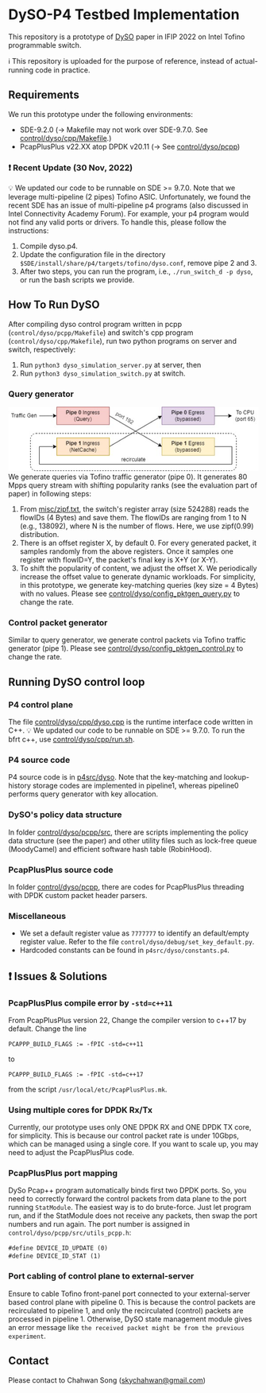 # DySO-P4 Testbed Implementation
This repository is a prototype of [DySO](https://github.com/ChahwanSong/ChahwanSong.github.io/blob/main/papers/DySO_IFIP2022.pdf) paper in IFIP 2022 on Intel Tofino programmable switch.

:information_source: This repository is uploaded for the purpose of reference, instead of actual-running code in practice. 

## Requirements
We run this prototype under the following environments:
* SDE-9.2.0 (-> Makefile may not work over SDE-9.7.0. See [control/dyso/cpp/Makefile](https://github.com/dyso-project/dyso_p4/blob/main/control/dyso/cpp/Makefile).)
* PcapPlusPlus v22.XX atop DPDK v20.11 (-> See [control/dyso/pcpp](https://github.com/dyso-project/dyso_p4/tree/main/control/dyso/pcpp))

### :exclamation: Recent Update (30 Nov, 2022)
:bulb: We updated our code to be runnable on SDE >= 9.7.0. Note that we leverage multi-pipeline (2 pipes) Tofino ASIC. Unfortunately, we found the recent SDE has an issue of multi-pipeline p4 programs (also discussed in Intel Connectivity Academy Forum). For example, your p4 program would not find any valid ports or drivers. 
To handle this, please follow the instructions:
1. Compile dyso.p4.
2. Update the configuration file in the directory `$SDE/install/share/p4/targets/tofino/dyso.conf`, remove pipe 2 and 3.
3. After two steps, you can run the program, i.e., `./run_switch_d -p dyso`, or run the bash scripts we provide. 


## How To Run DySO

After compiling dyso control program written in pcpp (`control/dyso/pcpp/Makefile`) and switch's cpp program (`control/dyso/cpp/Makefile`), run two python programs on server and switch, respectively:
1. Run `python3 dyso_simulation_server.py` at server, then
2. Run `python3 dyso_simulation_switch.py` at switch.

### Query generator
![QueryGen](/misc/querygen.jpg)
We generate queries via Tofino traffic generator (pipe 0). It generates 80 Mpps query stream with shifting popularity ranks (see the evaluation part of paper) in following steps:
1. From [misc/zipf.txt](https://github.com/dyso-project/dyso_p4/blob/main/misc/zipf.txt), the switch's register array (size 524288) reads the flowIDs (4 Bytes) and save them. The flowIDs are ranging from 1 to N (e.g., 138092), where N is the number of flows. Here, we use zipf(0.99) distribution.
2. There is an offset register X, by default 0. For every generated packet, it samples randomly from the above registers. Once it samples one register with flowID=Y, the packet's final key is X+Y (or X-Y).
3. To shift the popularity of content, we adjust the offset X. We periodically increase the offset value to generate dynamic workloads.
For simplicity, in this prototype, we generate key-matching queries (key size = 4 Bytes) with no values.
Please see [control/dyso/config_pktgen_query.py](https://github.com/dyso-project/dyso_p4/blob/main/control/dyso/config_pktgen_query.py) to change the rate. 

### Control packet generator

Similar to query generator, we generate control packets via Tofino traffic generator (pipe 1). 
Please see [control/dyso/config_pktgen_control.py](https://github.com/dyso-project/dyso_p4/blob/main/control/dyso/config_pktgen_control.py) to change the rate. 

## Running DySO control loop

### P4 control plane
The file [control/dyso/cpp/dyso.cpp](https://github.com/dyso-project/dyso_p4/blob/main/control/dyso/cpp/dyso.cpp) is the runtime interface code written in C++. 
:bulb: We updated our code to be runnable on SDE >= 9.7.0. To run the bfrt c++, use [control/dyso/cpp/run.sh](https://github.com/dyso-project/dyso_p4/blob/main/control/dyso/cpp/run.sh).


### P4 source code
P4 source code is in [p4src/dyso](https://github.com/dyso-project/dyso_p4/tree/main/p4src/dyso). 
Note that the key-matching and lookup-history storage codes are implemented in pipeline1, whereas pipeline0 performs query generator with key allocation.


### DySO's policy data structure
In folder [control/dyso/pcpp/src](https://github.com/dyso-project/dyso_p4/tree/main/control/dyso/pcpp/src), there are scripts implementing the policy data structure (see the paper) and other utility files such as lock-free queue (MoodyCamel) and efficient software hash table (RobinHood). 


### PcapPlusPlus source code
In folder [control/dyso/pcpp](https://github.com/dyso-project/dyso_p4/tree/main/control/dyso/pcpp), there are codes for PcapPlusPlus threading with DPDK custom packet header parsers. 



### Miscellaneous
- We set a default register value as `7777777` to identify an default/empty register value. Refer to the file `control/dyso/debug/set_key_default.py`.
- Hardcoded constants can be found in `p4src/dyso/constants.p4`.


## :exclamation: Issues & Solutions

### PcapPlusPlus compile error by `-std=c++11`
From PcapPlusPlus version 22, Change the compiler version to c++17 by default. 
Change the line 
```
PCAPPP_BUILD_FLAGS := -fPIC -std=c++11
``` 
to 
```
PCAPPP_BUILD_FLAGS := -fPIC -std=c++17
``` 
from the script `/usr/local/etc/PcapPlusPlus.mk`.


### Using multiple cores for DPDK Rx/Tx
Currently, our prototype uses only ONE DPDK RX and ONE DPDK TX core, for simplicity.
This is because our control packet rate is under 10Gbps, which can be managed using a single core.
If you want to scale up, you may need to adjust the PcapPlusPlus code.



### PcapPlusPlus port mapping
DySo Pcap++ program automatically binds first two DPDK ports. So, you need to correctly forward the control packets from data plane to the port running `StatModule`.
The easiest way is to do brute-force. Just let program run, and if the StatModule does not receive any packets, then swap the port numbers and run again. 
The port number is assigned in `control/dyso/pcpp/src/utils_pcpp.h`:
```
#define DEVICE_ID_UPDATE (0)
#define DEVICE_ID_STAT (1)
```


### Port cabling of control plane to external-server 
Ensure to cable Tofino front-panel port connected to your external-server based control plane with pipeline 0.
This is because the control packets are recirculated to pipeline 1, and only the recirculated (control) packets are processed in pipeline 1.
Otherwise, DySO state management module gives an error message like `the received packet might be from the previous experiment`. 


## Contact
Please contact to Chahwan Song ([skychahwan@gmail.com](skychahwan@gmail.com))